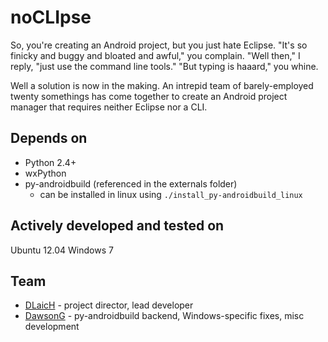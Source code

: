 noCLIpse
========

So, you're creating an Android project, but you just hate Eclipse. "It's so finicky and buggy and bloated and awful," you complain. "Well then," I reply, "just use the command line tools." "But typing is haaard," you whine.

Well a solution is now in the making. An intrepid team of barely-employed twenty somethings has come together to create an Android project manager that requires neither Eclipse nor a CLI.

Depends on
----------

* Python 2.4+
* wxPython
* py-androidbuild (referenced in the externals folder)
    * can be installed in linux using `./install_py-androidbuild_linux`

Actively developed and tested on
--------------------------------

Ubuntu 12.04
Windows 7

Team
-----

* [DLaicH](https://github.com/DLaicH) - project director, lead developer
* [DawsonG](https://github.com/DawsonG) - py-androidbuild backend, Windows-specific fixes, misc development